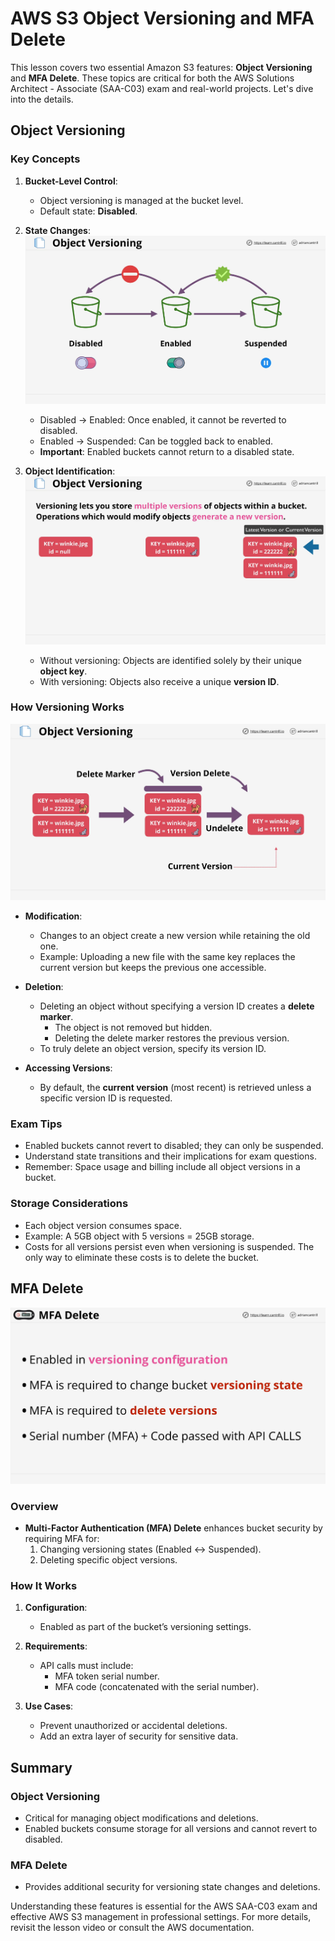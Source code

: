 # AWS S3 Object Versioning and MFA Delete

This lesson covers two essential Amazon S3 features: **Object Versioning** and **MFA Delete**. These topics are critical for both the AWS Solutions Architect - Associate (SAA-C03) exam and real-world projects. Let's dive into the details.

## Object Versioning

### Key Concepts

1. **Bucket-Level Control**:

   - Object versioning is managed at the bucket level.
   - Default state: **Disabled**.

2. **State Changes**:
   ![alt text](image-8.png)

   - Disabled → Enabled: Once enabled, it cannot be reverted to disabled.
   - Enabled → Suspended: Can be toggled back to enabled.
   - **Important**: Enabled buckets cannot return to a disabled state.

3. **Object Identification**:
   ![alt text](image-9.png)

   - Without versioning: Objects are identified solely by their unique **object key**.
   - With versioning: Objects also receive a unique **version ID**.

### How Versioning Works

![alt text](image-10.png)

- **Modification**:

  - Changes to an object create a new version while retaining the old one.
  - Example: Uploading a new file with the same key replaces the current version but keeps the previous one accessible.

- **Deletion**:

  - Deleting an object without specifying a version ID creates a **delete marker**.
    - The object is not removed but hidden.
    - Deleting the delete marker restores the previous version.
  - To truly delete an object version, specify its version ID.

- **Accessing Versions**:
  - By default, the **current version** (most recent) is retrieved unless a specific version ID is requested.

### Exam Tips

- Enabled buckets cannot revert to disabled; they can only be suspended.
- Understand state transitions and their implications for exam questions.
- Remember: Space usage and billing include all object versions in a bucket.

### Storage Considerations

- Each object version consumes space.
- Example: A 5GB object with 5 versions = 25GB storage.
- Costs for all versions persist even when versioning is suspended. The only way to eliminate these costs is to delete the bucket.

## MFA Delete

![alt text](image-11.png)

### Overview

- **Multi-Factor Authentication (MFA) Delete** enhances bucket security by requiring MFA for:
  1. Changing versioning states (Enabled ↔ Suspended).
  2. Deleting specific object versions.

### How It Works

1. **Configuration**:

   - Enabled as part of the bucket’s versioning settings.

2. **Requirements**:

   - API calls must include:
     - MFA token serial number.
     - MFA code (concatenated with the serial number).

3. **Use Cases**:
   - Prevent unauthorized or accidental deletions.
   - Add an extra layer of security for sensitive data.

## Summary

### Object Versioning

- Critical for managing object modifications and deletions.
- Enabled buckets consume storage for all versions and cannot revert to disabled.

### MFA Delete

- Provides additional security for versioning state changes and deletions.

Understanding these features is essential for the AWS SAA-C03 exam and effective AWS S3 management in professional settings. For more details, revisit the lesson video or consult the AWS documentation.
